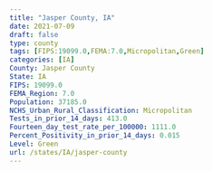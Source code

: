 ```yaml
---
title: "Jasper County, IA"
date: 2021-07-09
draft: false
type: county
tags: [FIPS:19099.0,FEMA:7.0,Micropolitan,Green]
categories: [IA]
County: Jasper County
State: IA
FIPS: 19099.0
FEMA_Region: 7.0
Population: 37185.0
NCHS_Urban_Rural_Classification: Micropolitan
Tests_in_prior_14_days: 413.0
Fourteen_day_test_rate_per_100000: 1111.0
Percent_Positivity_in_prior_14_days: 0.015
Level: Green
url: /states/IA/jasper-county
---
```



